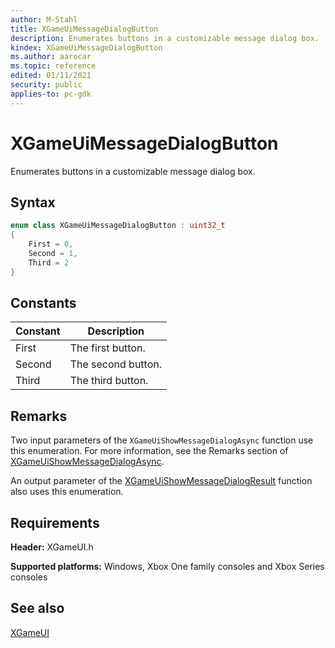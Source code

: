 ```yaml
---
author: M-Stahl
title: XGameUiMessageDialogButton
description: Enumerates buttons in a customizable message dialog box.
kindex: XGameUiMessageDialogButton
ms.author: aarocar
ms.topic: reference
edited: 01/11/2021
security: public
applies-to: pc-gdk
---
```


# XGameUiMessageDialogButton  

Enumerates buttons in a customizable message dialog box.  

<a id="syntaxSection"></a>

## Syntax  

```cpp
enum class XGameUiMessageDialogButton : uint32_t  
{  
    First = 0,  
    Second = 1,  
    Third = 2  
}  
```  

<a id="constantsSection"></a>

## Constants  

| Constant | Description |  
| --- | --- |  
| First | The first button. |  
| Second | The second button. |  
| Third | The third button. |  

<a id="remarksSection"></a>

## Remarks  

Two input parameters of the `XGameUiShowMessageDialogAsync` function use this enumeration. For more information, see the Remarks section of [XGameUiShowMessageDialogAsync](../functions/xgameuishowmessagedialogasync.md).  

An output parameter of the [XGameUiShowMessageDialogResult](../functions/xgameuishowmessagedialogresult.md) function also uses this enumeration.  

<a id="requirementsSection"></a>

## Requirements  

**Header:** XGameUI.h

**Supported platforms:** Windows, Xbox One family consoles and Xbox Series consoles  

<a id="seealsoSection"></a>

## See also  

[XGameUI](../xgameui_members.md)  
  